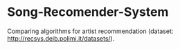 # Song-Recomender-System
Comparing algorithms for artist recommendation 
(dataset: http://recsys.deib.polimi.it/datasets/).
